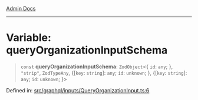 [Admin Docs](/)

***

# Variable: queryOrganizationInputSchema

> `const` **queryOrganizationInputSchema**: `ZodObject`\<\{ `id`: `any`; \}, `"strip"`, `ZodTypeAny`, \{[`key`: `string`]: `any`; `id`: `unknown`; \}, \{[`key`: `string`]: `any`; `id`: `unknown`; \}\>

Defined in: [src/graphql/inputs/QueryOrganizationInput.ts:6](https://github.com/PurnenduMIshra129th/talawa-api/blob/86f70716c91247c1756c784fed3bccb85b1ded8e/src/graphql/inputs/QueryOrganizationInput.ts#L6)
